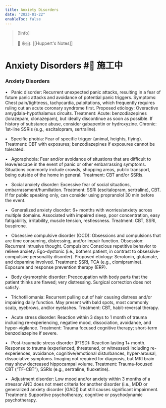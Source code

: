 ```yaml
---
title: Anxiety Disorders
date: "2023-01-22"
enableToc: false
---
```


> [!info]
>
> 🌱 來自: [[Huppert's Notes]]

# Anxiety Disorders #🚧 施工中

### Anxiety Disorders

•   Panic disorder: Recurrent unexpected panic attacks, resulting in a fear of future panic attacks and avoidance of potential panic triggers. Symptoms: Chest pain/tightness, tachycardia, palpitations, which frequently requires ruling out an acute coronary syndrome first. Proposed etiology: Overactive amygdala-hypothalamus circuits. Treatment: Acute: benzodiazepines (lorazepam, clonazepam), but ideally discontinue as soon as possible. If history of substance abuse, consider gabapentin or hydroxyzine. Chronic: 1st-line SSRIs (e.g., escitalopram, sertraline).

**•**   Specific phobia: Fear of specific trigger (animal, heights, flying). Treatment: CBT with exposures; benzodiazepines if exposures cannot be tolerated.

•   Agoraphobia: Fear and/or avoidance of situations that are difficult to leave/escape in the event of panic or other embarrassing symptoms. Situations commonly include crowds, shopping areas, public transport, being outside of the home in general. Treatment: CBT and/or SSRIs.

•   Social anxiety disorder: Excessive fear of social situations, embarrassment/humiliation. Treatment: SSRI (escitalopram, sertraline), CBT. If for public speaking only, can consider using propranolol 30 min before the event.

•   Generalized anxiety disorder: 6\+ months with worries/anxiety across multiple domains. Associated with impaired sleep, poor concentration, easy fatigability, irritability, muscle tension, restlessness. Treatment: CBT, SSRI, buspirone.

•   Obsessive compulsive disorder (OCD): Obsessions and compulsions that are time consuming, distressing, and/or impair function. Obsession: Recurrent intrusive thought. Compulsion: Conscious repetitive behavior to relieve anxiety. Ego-dystonic (i.e., bothers patient, in contrast to obsessive-compulsive personality disorder). Proposed etiology: Serotonin, glutamate, and dopamine involved. Treatment: SSRI, TCA (e.g., clomipramine). Exposure and response prevention therapy (ERP).

•   Body dysmorphic disorder: Preoccupation with body parts that the patient thinks are flawed; very distressing. Surgical correction does not satisfy.

**•**   Trichotillomania: Recurrent pulling out of hair causing distress and/or impairing daily function. May present with bald spots, most commonly scalp, eyebrows, and/or eyelashes. Treatment: CBT, habit-reversal therapy.

•   Acute stress disorder: Reaction within 3 days to 1 month of trauma including re-experiencing, negative mood, dissociation, avoidance, and hyper-vigilance. Treatment: Trauma focused cognitive therapy; short-term benzodiazepine if severe.

•   Post-traumatic stress disorder (PTSD): Reaction lasting 1\+ month. Response to trauma (experienced, threatened, or witnessed) including re-experiences, avoidance, cognitive/emotional disturbances, hyper-arousal, dissociative symptoms. Imaging not required for diagnosis, but MRI brain may show decreased hippocampal volume. Treatment: Trauma-focused CBT (“TF-CBT”), SSRIs (e.g., sertraline, fluoxetine).

•   Adjustment disorder: Low mood and/or anxiety within 3 months of a stressor AND does not meet criteria for another disorder (i.e., MDD or generalized anxiety disorder \[GAD\]) but still causes significant impairment. Treatment: Supportive psychotherapy, cognitive or psychodynamic psychotherapy.

